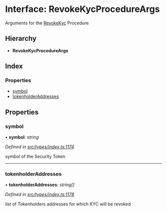 # Interface: RevokeKycProcedureArgs

Arguments for the [RevokeKyc](../enums/_types_index_.proceduretype.md#revokekyc) Procedure

## Hierarchy

* **RevokeKycProcedureArgs**

## Index

### Properties

* [symbol](_types_index_.revokekycprocedureargs.md#symbol)
* [tokenholderAddresses](_types_index_.revokekycprocedureargs.md#tokenholderaddresses)

## Properties

###  symbol

• **symbol**: *string*

*Defined in [src/types/index.ts:1174](https://github.com/PolymathNetwork/polymath-sdk/blob/550676f/src/types/index.ts#L1174)*

symbol of the Security Token

___

###  tokenholderAddresses

• **tokenholderAddresses**: *string[]*

*Defined in [src/types/index.ts:1178](https://github.com/PolymathNetwork/polymath-sdk/blob/550676f/src/types/index.ts#L1178)*

list of Tokenholders addresses for which KYC will be revoked
